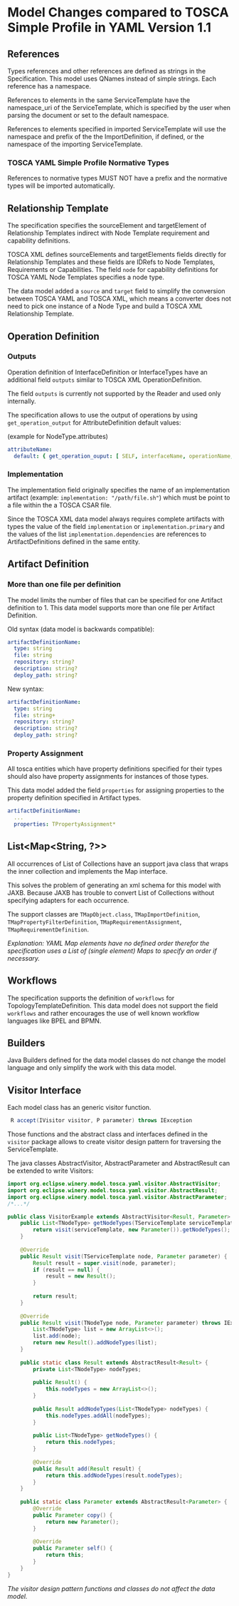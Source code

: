 # Model Changes compared to TOSCA Simple Profile in YAML Version 1.1

## References
Types references and other references are defined as strings in the Specification. This model uses QNames instead of simple strings. Each reference has a namespace.

References to elements in the same ServiceTemplate have the namespace_uri of the ServiceTemplate, which is specified by the user when parsing the document or set to the default namespace.
  
References to elements specified in imported ServiceTemplate will use the namespace and prefix of the the ImportDefinition, if defined, or the namespace of the importing ServiceTemplate.
 
### TOSCA YAML Simple Profile Normative Types
References to normative types MUST NOT have a prefix and the normative types will be imported automatically.

## Relationship Template
The specification specifies the sourceElement and targetElement of Relationship Templates indirect with Node Template requirement and capability definitions.

TOSCA XML defines sourceElements and targetElements fields directly for Relationship Templates and these fields are IDRefs to Node Templates, Requirements or Capabilities. The field `node` for capability definitions for TOSCA YAML Node Templates specifies a node type. 
 
The data model added a `source` and `target` field to simplify the conversion between TOSCA YAML and TOSCA XML, which means a converter does not need to pick one instance of a Node Type and build a TOSCA XML Relationship Template. 

## Operation Definition

### Outputs
Operation definition of InterfaceDefinition or InterfaceTypes have an additional field `outputs` similar to TOSCA XML OperationDefinition.

The field `outputs` is currently not supported by the Reader and used only internally.

The specification allows to use the output of operations by using `get_operation_output` for AttributeDefinition default values:

(example for NodeType.attributes)
```yaml
attributeName:
  default: { get_operation_ouput: [ SELF, interfaceName, operationName, outputName ] }
```

### Implementation
The implementation field originally specifies the name of an implementation artifact (example: `implementation: "/path/file.sh"`) which must be point to a file within the a TOSCA CSAR file.

Since the TOSCA XML data model always requires complete artifacts with types the value of the field `implementation` or `implementation.primary` and the values of the list `implementation.dependencies` are references to ArtifactDefinitions defined in the same entity.

## Artifact Definition

### More than one file per definition
The model limits the number of files that can be specified for one Artifact definition to 1. This data model supports more than one file per Artifact Definition.

Old syntax (data model is backwards compatible):
```yaml
artifactDefinitionName:
  type: string
  file: string
  repository: string?
  description: string?
  deploy_path: string?
```
New syntax:
```yaml
artifactDefinitionName:
  type: string
  file: string+
  repository: string?
  description: string?
  deploy_path: string?
```

### Property Assignment
All tosca entities which have property definitions specified for their types should also have property assignments for instances of those types.

This data model added the field `properties` for assigning properties to the property definition specified in Artifact types.

```yaml
artifactDefinitionName:
  ...
  properties: TPropertyAssignment*
```

## List<Map<String, ?>>
All occurrences of List of Collections have an support java class that wraps the inner collection and implements the Map interface. 

This solves the problem of generating an xml schema for this model with JAXB. Because JAXB has trouble to convert List of Collections without specifying adapters for each occurrence.  

The support classes are `TMapObject.class`, `TMapImportDefinition`, `TMapPropertyFilterDefinition`, `TMapRequirementAssignment`, `TMapRequirementDefinition`.

_Explanation: YAML Map elements have no defined order therefor the specification uses a List of (single element) Maps to specify an order if necessary._

## Workflows
The specification supports the definition of `workflows` for TopologyTemplateDefinition. This data model does not support the field `workflows` and rather encourages the use of well known workflow languages like BPEL and BPMN.

## Builders
Java Builders defined for the data model classes do not change the model language and only simplify the work with this data model.
 
## Visitor Interface
Each model class has an generic visitor function.
```java
 R accept(IVisitor visitor, P parameter) throws IException 
 ```
Those functions and the abstract class and interfaces defined in the `visitor` package allows to create visitor design pattern for traversing the ServiceTemplate.
 
The java classes AbstractVisitor, AbstractParameter and AbstractResult can be extended to write Visitors:
 
```java
import org.eclipse.winery.model.tosca.yaml.visitor.AbstractVisitor;
import org.eclipse.winery.model.tosca.yaml.visitor.AbstractResult;
import org.eclipse.winery.model.tosca.yaml.visitor.AbstractParameter;
/*...*/

public class VisitorExample extends AbstractVisitor<Result, Parameter> {
    public List<TNodeType> getNodeTypes(TServiceTemplate serviceTemplate) {
        return visit(serviceTemplate, new Parameter()).getNodeTypes();
    }	
    
    @Override
    public Result visit(TServiceTemplate node, Parameter parameter) {
        Result result = super.visit(node, parameter);
        if (result == null) {
            result = new Result();
        }
        
        return result;
    }
    
    @Override
    public Result visit(TNodeType node, Parameter parameter) throws IException {
        List<TNodeType> list = new ArrayList<>();
        list.add(node);
        return new Result().addNodeTypes(list);
    }
    
    public static class Result extends AbstractResult<Result> {
        private List<TNodeType> nodeTypes;
        
        public Result() {
            this.nodeTypes = new ArrayList<>();
        }
        
        public Result addNodeTypes(List<TNodeType> nodeTypes) {
            this.nodeTypes.addAll(nodeTypes);
        }
        
        public List<TNodeType> getNodeTypes() {
            return this.nodeTypes;
        }
        
        @Override
        public Result add(Result result) {
            return this.addNodeTypes(result.nodeTypes);
        }
    }
    
    public static class Parameter extends AbstractResult<Parameter> {
        @Override
        public Parameter copy() {
            return new Parameter();
        }
        
        @Override
        public Parameter self() {
            return this;
        }
    }
}
```
 
_The visitor design pattern functions and classes do not affect the data model._ 
